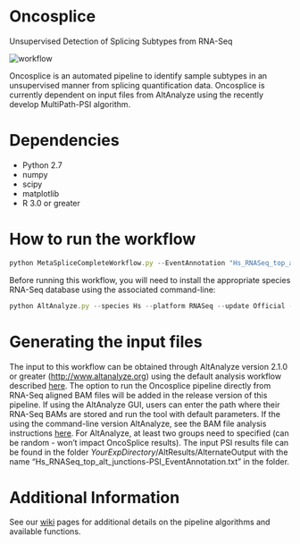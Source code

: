 # Oncosplice # 

Unsupervised Detection of Splicing Subtypes from RNA-Seq

![workflow](https://github.com/venkatmi/oncosplice/wiki/images/workflow.png)

Oncosplice is an automated pipeline to identify sample subtypes in an unsupervised manner from splicing quantification data. Oncosplice is currently dependent on input files from AltAnalyze using the recently develop MultiPath-PSI algorithm. 

 # Dependencies # 

  * Python 2.7
  * numpy
  * scipy
  * matplotlib
  * R 3.0 or greater

 # How to run the workflow # 

```javascript
python MetaSpliceCompleteWorkflow.py --EventAnnotation "Hs_RNASeq_top_alt_junctions-PSI_EventAnnotation.txt"
```

Before running this workflow, you will need to install the appropriate species RNA-Seq database using the associated command-line:

```javascript
python AltAnalyze.py --species Hs --platform RNASeq --update Official --version EnsMart72
```

 # Generating the input files #

The input to this workflow can be obtained through AltAnalyze version 2.1.0 or greater (http://www.altanalyze.org) using the default analysis workflow described [here](http://altanalyze.readthedocs.io/en/latest/Algorithms/#multipath-psi-splicing-algorithm). The option to run the Oncosplice pipeline directly from RNA-Seq aligned BAM files will be added in the release version of this pipeline. If using the AltAnalyze GUI, users can enter the path where their RNA-Seq BAMs are stored and run the tool with default parameters. If the using the command-line version AltAnalyze, see the BAM file analysis instructions [here](https://github.com/nsalomonis/altanalyze/wiki/CommandLineMode). For AltAnalyze, at least two groups need to specified (can be random - won’t impact OncoSplice results). The input PSI results file can be found in the folder *YourExpDirectory*/AltResults/AlternateOutput with the name “Hs_RNASeq_top_alt_junctions-PSI_EventAnnotation.txt” in the folder.

 # Additional Information # 

See our [wiki](https://github.com/venkatmi/oncosplice/wiki) pages for additional details on the pipeline algorithms and available functions.